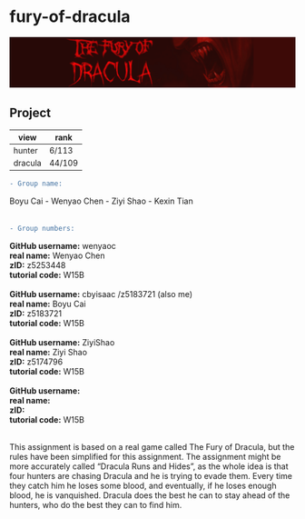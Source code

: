 # fury-of-dracula

![Image text](https://github.com/wenyaoc/figures/blob/main/dracula.PNG)

## Project
|view|rank|
|--|--|
|hunter|6/113|
|dracula|44/109|
```diff
- Group name:
```
Boyu Cai - Wenyao Chen - Ziyi Shao - Kexin Tian<br> <br> 

```diff
- Group numbers:
```
**GitHub username:** wenyaoc<br> 
**real name:** Wenyao Chen<br> 
**zID:** z5253448<br> 
**tutorial code:** W15B<br> 
<br> 
**GitHub username:** cbyisaac /z5183721 (also me) <br>
**real name:** Boyu Cai<br> 
**zID:** z5183721<br> 
**tutorial code:** W15B<br> 
<br> 
**GitHub username:** ZiyiShao<br> 
**real name:** Ziyi Shao<br> 
**zID:** z5174796<br> 
**tutorial code:** W15B<br> 
<br> 
**GitHub username:** <br> 
**real name:** <br> 
**zID:** <br> 
**tutorial code:** W15B<br> 
<br> 


This assignment is based on a real game called The Fury of Dracula, but the rules have been simplified for this assignment. The assignment might be more accurately called “Dracula Runs and Hides”, as the whole idea is that four hunters are chasing Dracula and he is trying to evade them. Every time they catch him he loses some blood, and eventually, if he loses enough blood, he is vanquished. Dracula does the best he can to stay ahead of the hunters, who do the best they can to find him.

